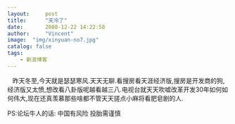 ```yaml
---
layout:     post
title:      "天冷了"
date:       2008-12-22 14:22:58
author:     "Vincent"
image:  "img/xinyuan-no7.jpg"
catalog: false
tags:
    - 新浪博客
---
```



  
昨天冬至,今天就是瑟瑟寒风.天天无聊.看搜房看天涯经济版,搜房是开发商的狗,经济版又太愤,想改看八卦版呢越看越三八.电视台就天天吹嘘改革开发30年如何如何伟大,现在还真羡慕那些啥都不管天天搓点小麻将看肥皂剧的人.

PS:论坛牛人的话: 中国有风险 投胎需谨慎



